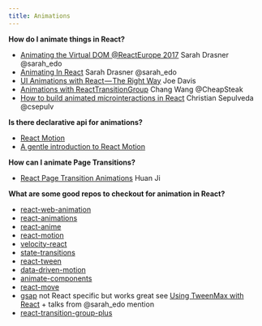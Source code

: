 ```yaml
---
title: Animations
---
```


**How do I animate things in React?**
* [Animating the Virtual DOM @ReactEurope 2017](https://www.youtube.com/watch?list=PLCC436JpVnK3KpieWtxYN6aC2-exR_IxH&v=W5AdUcJDHo0) Sarah Drasner @sarah_edo
* [Animating In React](https://youtu.be/Fk--XUEorvc?t=2344) Sarah Drasner @sarah_edo
* [UI Animations with React — The Right Way](https://medium.com/@joethedave/achieving-ui-animations-with-react-the-right-way-562fa8a91935#.g8qmlz5d6) Joe Davis
* [Animations with ReactTransitionGroup](https://medium.com/@cheapsteak/animations-with-reacttransitiongroup-4972ad7da286#.qmrksnixv) Chang Wang @CheapSteak
* [How to build animated microinteractions in React](https://medium.freecodecamp.com/how-to-build-animated-microinteractions-in-react-aab1cb9fe7c8#.4jlqkqb0g) Christian Sepulveda @csepulv

**Is there declarative api for animations?**

* [React Motion](https://github.com/chenglou/react-motion)
* [A gentle introduction to React Motion](https://medium.com/@nashvail/a-gentle-introduction-to-react-motion-dc50dd9f2459#.aio7blbsi)

**How can I animate Page Transitions?**

* [React Page Transition Animations](https://medium.com/front-end-hacking/react-page-transition-animations-9d18c90a9831#.lc9943ajq) Huan Ji

**What are some good repos to checkout for animation in React?**
* [react-web-animation](https://github.com/bringking/react-web-animation)
* [react-animations](https://github.com/FormidableLabs/react-animations)
* [react-anime](https://github.com/stelatech/react-anime)
* [react-motion](https://github.com/chenglou/react-motion)
* [velocity-react](https://github.com/twitter-fabric/velocity-react)
* [state-transitions](https://github.com/jacobp100/state-transitions)
* [react-tween](https://github.com/clari/react-tween)
* [data-driven-motion](https://github.com/tkh44/data-driven-motion)
* [animate-components](https://github.com/nitin42/animate-components)
* [react-move](https://react-move.js.org)
* [gsap](https://www.npmjs.com/package/gsap) not React specific but works great see [Using TweenMax with React](https://egghead.io/lessons/react-using-tweenmax-with-react) + talks from @sarah_edo mention
* [react-transition-group-plus](https://www.npmjs.com/package/react-transition-group-plus)
